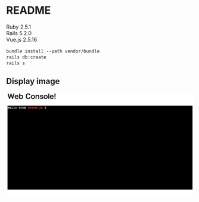 # README

Ruby 2.5.1  
Rails 5.2.0  
Vue.js 2.5.16  

```
bundle install --path vendor/bundle
rails db:create
rails s
```

## Display image

![public/readme/xterm.png](public/readme/xterm.png)
